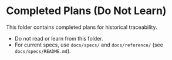 # Completed Plans (Do Not Learn)

This folder contains completed plans for historical traceability.

- Do not read or learn from this folder.
- For current specs, use `docs/specs/` and `docs/reference/` (see `docs/specs/README.md`).
